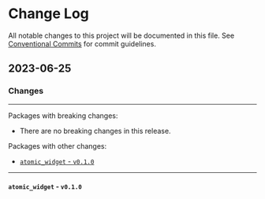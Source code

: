 # Change Log

All notable changes to this project will be documented in this file.
See [Conventional Commits](https://conventionalcommits.org) for commit guidelines.

## 2023-06-25

### Changes

---

Packages with breaking changes:

 - There are no breaking changes in this release.

Packages with other changes:

 - [`atomic_widget` - `v0.1.0`](#atomic_widget---v010)

---

#### `atomic_widget` - `v0.1.0`

